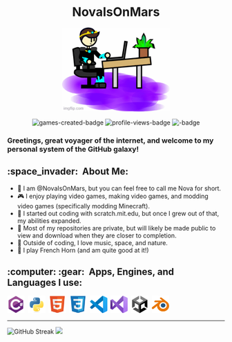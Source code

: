 <h1 align="center">NovaIsOnMars</h1>
<p align="center">
<img src="https://github.com/NovaIsOnMars/NovaIsOnMars/blob/a2e7ae317ab5184fb52c48a0771602aa44e6eb92/desk.gif" alt="low-quality-gif-of-nova-typing" width="250"/>
</p>
<div align="center">
  <img src="https://img.shields.io/badge/Games_Created-1-6c0bba?style=flat-square" alt="games-created-badge"/>
  <img src="https://komarev.com/ghpvc/?username=novaisonmars&abbreviated=true&style=flat-square&color=380d70" alt="profile-views-badge"/>
  <img src="https://img.shields.io/badge/Privated_Repos-4-631c9c?style=flat-square" alt="-badge"/>
</div>
<h3>Greetings, great voyager of the internet, and welcome to my personal system of the GitHub galaxy!</h3>
<h2>:space_invader:&nbsp; About Me:</h2>

- :wave: I am @NovaIsOnMars, but you can feel free to call me Nova for short.
- :video_game: I enjoy playing video games, making video games, and modding video games (specifically modding Minecraft).
- :seedling: I started out coding with scratch.mit.edu, but once I grew out of that, my abilities expanded.
- :deciduous_tree: Most of my repositories are private, but will likely be made public to view and download when they are closer to completion.
- :milky_way: Outside of coding, I love music, space, and nature.
- :postal_horn: I play French Horn (and am quite good at it!)

<h2>:computer: :gear:&nbsp; Apps, Engines, and Languages I use:</h2>
<div>
  <img src="https://github.com/devicons/devicon/blob/master/icons/csharp/csharp-original.svg" title="C#" alt="C#" width="40" height="40"/>&nbsp;
  <img src="https://github.com/devicons/devicon/blob/master/icons/python/python-original.svg" title="Python" alt="Python" width="40" height="40"/>&nbsp;
  <img src="https://github.com/devicons/devicon/blob/master/icons/html5/html5-original.svg" title="HTML" alt="HTML" width="40" height="40"/>&nbsp;
  <img src="https://github.com/devicons/devicon/blob/master/icons/css3/css3-original.svg" title="CSS" alt="CSS" width="40" height="40"/>&nbsp;
  <img src="https://github.com/devicons/devicon/blob/master/icons/vscode/vscode-original.svg" title="VSCode" alt="VScode" width="40" height="40"/>&nbsp;
  <img src="https://github.com/devicons/devicon/blob/master/icons/visualstudio/visualstudio-original.svg" title="VisualStudio" alt="VisualStudio" width="40" height="40"/>&nbsp;
  <img src="https://github.com/devicons/devicon/blob/master/icons/unity/unity-original.svg" title="Unity" alt="Unity" width="40" height="40"/>&nbsp;
  <img src="https://github.com/devicons/devicon/blob/master/icons/blender/blender-original.svg" title="Blender" alt="Blender" width="40" height="40"/>&nbsp;
</div>
<hr></hr>
<div>
  <img height=200 src="https://streak-stats.demolab.com?user=NovaIsOnMars&theme=shadow-purple&border_radius=10&card_width=450" alt="GitHub Streak" />
  <img height=200 src="https://github-readme-stats.vercel.app/api/top-langs?username=novaisonmars&layout=compact&langs_count=8&card_width=324&border_radius=10&border_color=531778&bg_color=00000000&title_color=720fab&text_color=b688d1"/>&nbsp;
</div>
